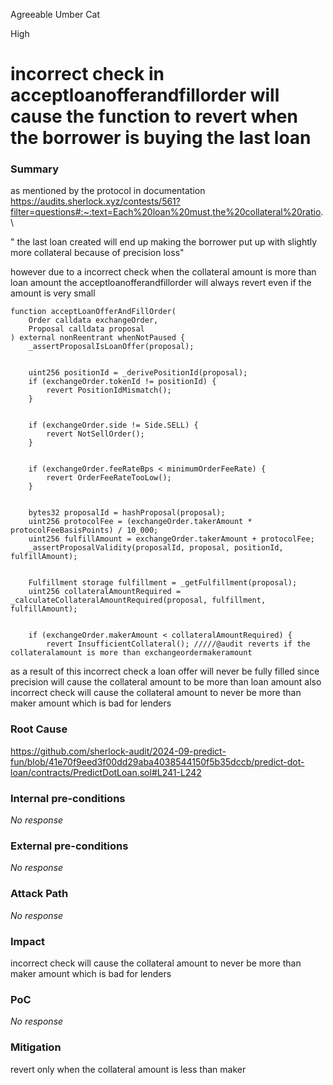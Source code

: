 Agreeable Umber Cat

High

# incorrect check in acceptloanofferandfillorder will cause the function to revert when the borrower is buying the last loan

### Summary

as mentioned by the protocol in documentation  https://audits.sherlock.xyz/contests/561?filter=questions#:~:text=Each%20loan%20must,the%20collateral%20ratio. \

" the last loan created will end up making the borrower put up with slightly more collateral because of precision loss"

however due to a incorrect check when the collateral amount is more than loan amount the acceptloanofferandfillorder will always revert even if the amount is very small 

    function acceptLoanOfferAndFillOrder(
        Order calldata exchangeOrder,
        Proposal calldata proposal
    ) external nonReentrant whenNotPaused {
        _assertProposalIsLoanOffer(proposal);


        uint256 positionId = _derivePositionId(proposal);
        if (exchangeOrder.tokenId != positionId) {
            revert PositionIdMismatch();
        }


        if (exchangeOrder.side != Side.SELL) {
            revert NotSellOrder();
        }


        if (exchangeOrder.feeRateBps < minimumOrderFeeRate) {
            revert OrderFeeRateTooLow();
        }


        bytes32 proposalId = hashProposal(proposal);
        uint256 protocolFee = (exchangeOrder.takerAmount * protocolFeeBasisPoints) / 10_000;
        uint256 fulfillAmount = exchangeOrder.takerAmount + protocolFee;
        _assertProposalValidity(proposalId, proposal, positionId, fulfillAmount);


        Fulfillment storage fulfillment = _getFulfillment(proposal);
        uint256 collateralAmountRequired = _calculateCollateralAmountRequired(proposal, fulfillment, fulfillAmount);


        if (exchangeOrder.makerAmount < collateralAmountRequired) {
            revert InsufficientCollateral(); /////@audit reverts if the collateralamount is more than exchangeordermakeramount

as a result of this incorrect check a loan offer will never be fully filled since precision will cause the collateral amount to be more than loan amount also incorrect check will cause the collateral amount to never be more than maker amount which is bad for lenders

### Root Cause

https://github.com/sherlock-audit/2024-09-predict-fun/blob/41e70f9eed3f00dd29aba4038544150f5b35dccb/predict-dot-loan/contracts/PredictDotLoan.sol#L241-L242

### Internal pre-conditions

_No response_

### External pre-conditions

_No response_

### Attack Path

_No response_

### Impact

incorrect check will cause the collateral amount to never be more than maker amount which is bad for lenders

### PoC

_No response_

### Mitigation

revert only when the collateral amount is less than maker